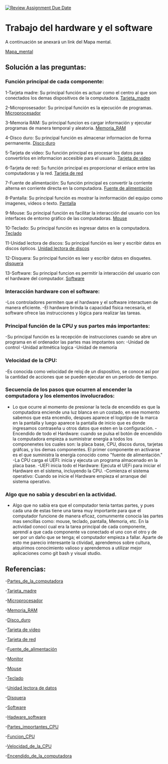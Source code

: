 [![Review Assignment Due Date](https://classroom.github.com/assets/deadline-readme-button-22041afd0340ce965d47ae6ef1cefeee28c7c493a6346c4f15d667ab976d596c.svg)](https://classroom.github.com/a/ZHlrD2sU)
 # Trabajo del hardware y el software

A continuación se anexará un link del Mapa mental.

[Mapa_mental](https://www.canva.com/design/DAGL6LXdxLM/PmhVAM873ThNpCG4cqXjZw/edit)

## Solución a las preguntas:

### Función principal de cada componente: 

1-Tarjeta madre: Su principal función es actuar como el centro al que son conectados los demas dispositivos de la computadora.
[Tarjeta_madre](https://2.bp.blogspot.com/-exQUJdGAAkE/WJ9mVoreEQI/AAAAAAAAABU/Sg7Cd4Qql8IFtIw5DykYBmNpc15XiDmBgCLcB/s1600/evoluTarjeta-madre-Z77-FTW-de-EVGA.jpg)

2-Microprosesador: Su principal función es la ejecución de programas. 
[Microprocesador](https://img.blogs.es/anexom/wp-content/uploads/2019/12/12237986156_dfc7978bed_k.jpg)

3-Memoria RAM: Su principal funcion es cargar información y ejecutar programas de manera temporal y aleatoria. 
[Memoria_RAM](https://th.bing.com/th/id/OIP.bvPkAuFxyumyXnCNZQojBAHaEo?rs=1&pid=ImgDetMain)

4-Disco duro: Su principal función es almacenar informacion de forma permanente.
[Disco duro](https://images-na.ssl-images-amazon.com/images/I/71kzYTDxHcL._AC_SL1500_.jpg)

5-Tarjeta de video: Su función principal es procesar los datos para convertirlos en informacion accesible para el usuario.
[Tarjeta de video](https://th.bing.com/th/id/R.9baaa7327286be345e112be45737d925?rik=yeoCjBSyJYalsg&pid=ImgRaw&r=0) 

6-Tarjeta de red: Su función principal es proporcionar el enlace entre las computadoras y la red. 
[Tarjeta de red](https://th.bing.com/th/id/OIP.XVLqNquHcIFgNfax2vleZQHaEa?rs=1&pid=ImgDetMain)

7-Fuente de alimentación: Su función principal es convertir la corriente alterna en corriente directa en la computadora. 
[Fuente de alimentación](https://th.bing.com/th/id/R.ef937a1fdbc8d2301965a8606483f441?rik=2RuDRx%2byT37IAQ&pid=ImgRaw&r=0)

8-Pantalla: Su principal función es mostrar la innformación del equipo como imagenes, videos o texto. 
[Pantalla](https://elektra.vteximg.com.br/arquivos/ids/341335-1000-1000/1005424.jpg?v=636403380894430000)

9-Mouse: Su principal función es facilitar la interacción del usuario con los interfaces de entorno gráfico de las computadoras.
[Mouse](https://th.bing.com/th/id/OIP.18VISeO6g2lF0_HzRyVrtgHaHa?rs=1&pid=ImgDetMain)

10-Teclado: Su principal función es ingresar datos en la computadora. 
[Teclado](https://th.bing.com/th/id/OIP.pj-MepQCZDU9-DNjBU96_QHaEK?rs=1&pid=ImgDetMain)

11-Unidad lectora de discos: Su principal función es leer y escribir datos en discos ópticos. 
[Unidad lectora de discos](https://th.bing.com/th/id/OIP.lQHXaI1ajIHfVbK_ExRv_wEyDM?rs=1&pid=ImgDetMain)

12-Disquera: Su principal función es leer y escribir datos en disquetes. 
[disquera](https://th.bing.com/th/id/OIP.dpqYWZj2K7KjGJ4SuFSW8QHaGG?rs=1&pid=ImgDetMain)

13-Software: Su principal funcion es permitir la interacción del usuario con el hardware del computador. 
[Software](https://th.bing.com/th/id/OIP.SSGjE2SeqUzl5HK0bbNG-AHaFj?rs=1&pid=ImgDetMain)

### Interacción hardware con el software:
-Los controladores permiten que el hardware y el software interactuen de manera eficiente.
-El hardware brinda la capacidad fisica necesaria, el software ofrece las instrucciones y lógica para realizar las tareas. 
 
### Principal función de la CPU y sus partes más importantes:
-Su principal función es la recepción de instrucciones cuando se abre un programa en el ordenador
las partes mas impotantes son: 
-Unidad de control
-Unidad aritmética logica
-Unidad de memoria

### Velocidad de la CPU:
-Es conocida como velocidad de reloj de un dispositivo, se conoce así por la cantidad de acciones que se pueden ejecutar en un período de tiempo. 

### Secuencia de los pasos que ocurren al encender la computadora y los elementos involucrados:
- Lo que ocurre al momento de presionar la tecla de encendido es que la computadora enciende una luz blanca en un costado, en ese momento sabemos que esta encendio, despues aparece el logotipo de la marca en la pantalla y luego aparece la pantalla de inicio que es donde ingresamos contraseña u otros datos que esten en la configuración. 
-Encendido de todo el Hardware: cuando se pulsa el botón de encendido la computadora empieza a suministrar energía a todos los componenetes los cuales son: la placa base, CPU, discos duros, tarjetas gráfcas, y los demas componentes. El primer componente en activarse es el que suministra la energía conocido como "fuente de alimentación."
-La CPU carga el UEFI: inicia y ejecuta un programa almacenado en la placa base. 
-UEFI inicia todo el Hardware: Ejecuta el UEFi para iniciar el Hardware en el sistema, incluyendo la CPU.
-Comienza el sistema operativo: Cuando se inicie el Hardware empieza el arranque del sistema operativo. 

 ### Algo que no sabia y descubrí en la actividad.
 - Algo que no sabia era que el computador tenia  tantas partes, y pues cada una de estas tiene una tarea muy importante para que el computador funcione de manera eficaz, comunmente conocia las partes mas sencillas como: mouse, teclado, pantalla, Memoria, etc. En la actividad conocí cual era la tarea principal de cada componente, aprendí a que cada componente va conectado el uno con el otro y de ser por un daño que se tenga; el computador empieza a fallar. Aparte de esto me parecio interesante la ctividad, aprendemos sobre cultura, atquirimos conocimiento valioso y aprendemos a utilizar mejor aplicaciones como git bash y visual studio.

## Referencias:
-[Partes_de_la_computadora](https://conceptoabc.com/partes-de-la-computadora/#:~:text=Partes%20de%20la%20computadora%201%20Tarjeta%20madre%20Tambi%C3%A9n,de%20alimentaci%C3%B3n%20...%208%20Monitor%20...%20M%C3%A1s%20elementos)

-[Tarjeta_madre](https://www.cavsi.com/espanol/blog/la-funcion-la-tarjeta-madre/#:~:text=Funciones%20de%20la%20tarjeta%20madre%201%20Funciona%20como,de%20datos%20...%204%20Permite%20conectar%20perif%C3%A9ricos%20)

-[Microprocesador](https://concepto.de/microprocesador/)

-[Memoria_RAM](https://culturacion.com/cual-es-la-funcion-de-la-memoria-ram/#:~:text=La%20respuesta%20es%20bastante%20simple%2C%20la%20funci%C3%B3n%20principal,ejecuci%C3%B3n%20de%20programas%20y%20capacidad%20de%20trabajo%20tendr%C3%A1.)

-[Disco_duro](https://www.administracionderedes.com/sistemas-informaticos/disco-duro/#:~:text=%C2%BFCu%C3%A1l%20es%20la%20funci%C3%B3n%20del%20disco%20duro%20de,utilizan%20para%20realizar%20copias%20de%20seguridad.%20M%C3%A1s%20elementos)

-[Tarjeta de video](https://www.bing.com/search?q=función%20principal%20de%20la%20tarjeta%20de%20video&qs=n&form=QBRE&sp=-1&ghc=2&lq=0&pq=función%20principal%20de%20la%20tarjeta%20de%20v&sc=9-36&sk=&cvid=819227485AB14CDA989E94668893E700&ghsh=0&ghacc=0&ghpl=)

-[Tarjeta de red](https://www.bing.com/search?q=función%20principal%20de%20la%20tarjeta%20de%20red&qs=n&form=QBRE&sp=-1&lq=0&pq=función%20principal%20de%20la%20tarjeta%20de%20red&sc=11-38&sk=&cvid=B270CF093BC3428DA4273A08306CFD52&ghsh=0&ghacc=0&ghpl=)

-[Fuente_de_alimentación](https://culturacion.com/cual-es-la-funcion-de-las-fuentes-de-poder/#:~:text=La%20fuente%20de%20poder%20convierte%20la%20corriente%20alterna,en%20el%20ordenador%20y%20sus%20componentes%2C%20evitando%20aver%C3%ADas.)

-[Monitor](https://edu.gcfglobal.org/es/informatica-basica/el-monitor-o-pantalla/1/#:~:text=El%20monitor%20del%20computador%2C%20tambi%C3%A9n%20conocido%20como%20pantalla%2C,con%20la%20ayuda%20del%20rat%C3%B3n%20y%20el%20teclado.)

-[Mouse](https://concepto.de/mouse/)

-[Teclado](https://www.bing.com/search?q=función%20principal%20del%20teclado&qs=n&form=QBRE&sp=-1&ghc=1&lq=0&pq=función%20principal%20del%20teclad&sc=10-28&sk=&cvid=4FAB649F35E84CDB8EC2F349AC3D5CC5&ghsh=0&ghacc=0&ghpl=)

-[Unidad lectora de datos](https://abrirarchivos.info/tema/cual-es-la-funcion-de-la-unidad-de-cd-o-dvd/)

-[Disquera](https://www.bing.com/search?q=función+principal+de+la+disquera+de+un+computador&qs=NWT&pq=función+principal+de+la+disquera+de+un+comp&sk=NW_XFC6&sc=9-43&cvid=EE91EAF449C64215B6C42365F82CD04A&FORM=QBRE&sp=7&ghc=1&lq=0)

-[Software](https://aleph.org.mx/cuales-son-las-funciones-del-software)

-[Hadware_software](https://elpuntotecnicodelordenador.es/que-relacion-hay-entre-el-hardware-y-el-software/) 

-[Partes_importantes_CPU](https://www.profesionalreview.com/2020/01/25/partes-de-un-procesador-cpu/#:~:text=Las%203%20partes%20principales%20del%20procesador%20son%20las,las%20programaciones%20y%20datos%20de%20la%20CPU.%20)

-[Funcion_CPU](https://www.info-computer.com/blog/que-es-y-cual-es-la-funcion-de-la-cpu.html#:~:text=Funci%C3%B3n%20de%20la%20CPU%201%201.%20Recepci%C3%B3n%20de,...%204%204.%20Control%20de%20otro%20hardware%20)

-[Velocidad_de_la_CPU](https://concepto.de/cpu/)

-[Encendido_de_la_computadora](https://culturacion.com/como-es-el-proceso-de-encendido-del-computador/#:~:text=%C2%BFC%C3%B3mo%20es%20el%20proceso%20de%20encendido%20del%20computador%3F,4%29%20Ahora%20debe%20arrancar%20el%20sistema%20operativo%20)
